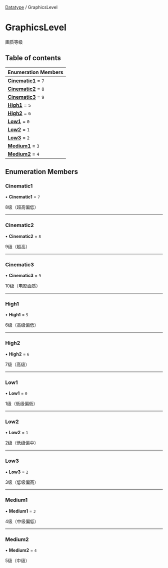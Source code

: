 [Datatype](../groups/Datatype.Datatype.md) / GraphicsLevel

# GraphicsLevel <Badge type="tip" text="Enumeration" /> <Score text="GraphicsLevel" />

画质等级

## Table of contents

| Enumeration Members |
| :-----|
| **[Cinematic1](Type.GraphicsLevel.md#cinematic1)** = ``7`` <br> |
| **[Cinematic2](Type.GraphicsLevel.md#cinematic2)** = ``8`` <br> |
| **[Cinematic3](Type.GraphicsLevel.md#cinematic3)** = ``9`` <br> |
| **[High1](Type.GraphicsLevel.md#high1)** = ``5`` <br> |
| **[High2](Type.GraphicsLevel.md#high2)** = ``6`` <br> |
| **[Low1](Type.GraphicsLevel.md#low1)** = ``0`` <br> |
| **[Low2](Type.GraphicsLevel.md#low2)** = ``1`` <br> |
| **[Low3](Type.GraphicsLevel.md#low3)** = ``2`` <br> |
| **[Medium1](Type.GraphicsLevel.md#medium1)** = ``3`` <br> |
| **[Medium2](Type.GraphicsLevel.md#medium2)** = ``4`` <br> |

## Enumeration Members

### Cinematic1 <Score text="Cinematic" /> 

• **Cinematic1** = ``7``

8级（超高偏低）

___

### Cinematic2 <Score text="Cinematic" /> 

• **Cinematic2** = ``8``

9级（超高）

___

### Cinematic3 <Score text="Cinematic" /> 

• **Cinematic3** = ``9``

10级（电影画质）

___

### High1 <Score text="High" /> 

• **High1** = ``5``

6级（高级偏低）

___

### High2 <Score text="High" /> 

• **High2** = ``6``

7级（高级）

___

### Low1 <Score text="Low" /> 

• **Low1** = ``0``

1级（低级偏低）

___

### Low2 <Score text="Low" /> 

• **Low2** = ``1``

2级（低级偏中）

___

### Low3 <Score text="Low" /> 

• **Low3** = ``2``

3级（低级偏高）

___

### Medium1 <Score text="Medium" /> 

• **Medium1** = ``3``

4级（中级偏低）

___

### Medium2 <Score text="Medium" /> 

• **Medium2** = ``4``

5级（中级）
